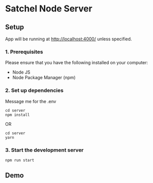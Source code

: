 # Satchel Node Server

## Setup

App will be running at [http://localhost:4000/](http://localhost:4000/) unless specified.

### 1. Prerequisites

Please ensure that you have the following installed on your computer:

-   Node JS
-   Node Package Manager (npm)

### 2. Set up dependencies

Message me for the .env

```
cd server
npm install
```

OR

```
cd server
yarn
```

### 3. Start the development server

```
npm run start
```

## Demo
